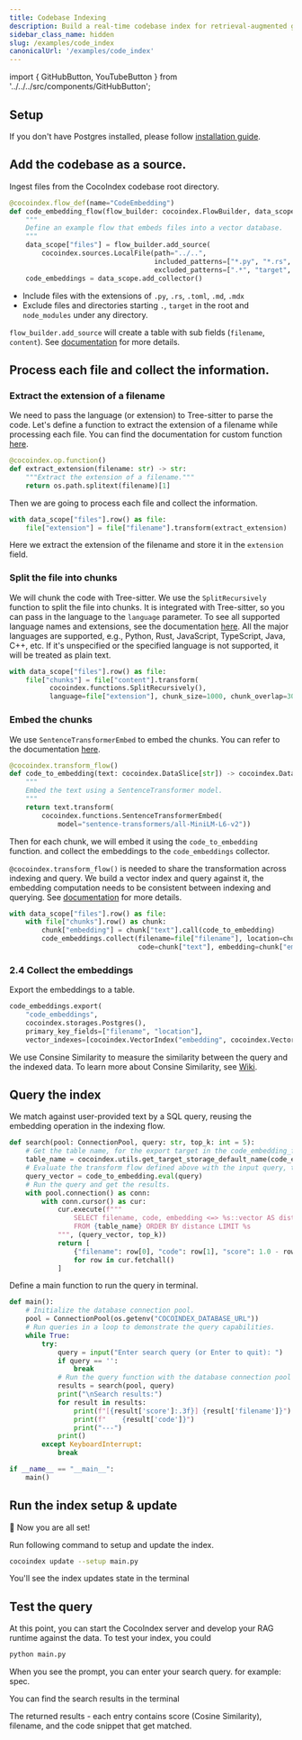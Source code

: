 ```yaml
---
title: Codebase Indexing
description: Build a real-time codebase index for retrieval-augmented generation (RAG) using CocoIndex and Tree-sitter. Chunk, embed, and search code with semantic understanding.
sidebar_class_name: hidden
slug: /examples/code_index
canonicalUrl: '/examples/code_index'
---
```


import { GitHubButton, YouTubeButton } from '../../../src/components/GitHubButton';

<GitHubButton url="https://github.com/cocoindex-io/cocoindex/tree/main/examples/code_embedding"/>
<YouTubeButton url="https://youtu.be/G3WstvhHO24?si=ndYfM0XRs03_hVPR" />

## Setup 

If you don't have Postgres installed, please follow [installation guide](https://cocoindex.io/docs/getting_started/installation).

## Add the codebase as a source. 

Ingest files from the CocoIndex codebase root directory.

```python
@cocoindex.flow_def(name="CodeEmbedding")
def code_embedding_flow(flow_builder: cocoindex.FlowBuilder, data_scope: cocoindex.DataScope):
    """
    Define an example flow that embeds files into a vector database.
    """
    data_scope["files"] = flow_builder.add_source(
        cocoindex.sources.LocalFile(path="../..",
                                    included_patterns=["*.py", "*.rs", "*.toml", "*.md", "*.mdx"],
                                    excluded_patterns=[".*", "target", "**/node_modules"]))
    code_embeddings = data_scope.add_collector()
```

- Include files with the extensions of `.py`, `.rs`, `.toml`, `.md`, `.mdx`
- Exclude files and directories starting `.`,  `target` in the root and `node_modules` under any directory.

`flow_builder.add_source` will create a table with sub fields (`filename`, `content`). 
See [documentation](https://cocoindex.io/docs/ops/sources) for more details.


## Process each file and collect the information.

###  Extract the extension of a filename

We need to pass the language (or extension) to Tree-sitter to parse the code.
Let's define a function to extract the extension of a filename while processing each file.
You can find the documentation for custom function [here](https://cocoindex.io/docs/core/custom_function).

```python
@cocoindex.op.function()
def extract_extension(filename: str) -> str:
    """Extract the extension of a filename."""
    return os.path.splitext(filename)[1]
```

Then we are going to process each file and collect the information.

```python
with data_scope["files"].row() as file:
    file["extension"] = file["filename"].transform(extract_extension)
```

Here we extract the extension of the filename and store it in the `extension` field.


### Split the file into chunks

We will chunk the code with Tree-sitter. 
We use the `SplitRecursively` function to split the file into chunks. 
It is integrated with Tree-sitter, so you can pass in the language to the `language` parameter.
To see all supported language names and extensions, see the documentation [here](https://cocoindex.io/docs/ops/functions#splitrecursively). All the major languages are supported, e.g., Python, Rust, JavaScript, TypeScript, Java, C++, etc. If it's unspecified or the specified language is not supported, it will be treated as plain text.

```python
with data_scope["files"].row() as file:
    file["chunks"] = file["content"].transform(
          cocoindex.functions.SplitRecursively(),
          language=file["extension"], chunk_size=1000, chunk_overlap=300) 
```


### Embed the chunks

We use `SentenceTransformerEmbed` to embed the chunks. 
You can refer to the documentation [here](https://cocoindex.io/docs/ops/functions#sentencetransformerembed). 

```python
@cocoindex.transform_flow()
def code_to_embedding(text: cocoindex.DataSlice[str]) -> cocoindex.DataSlice[list[float]]:
    """
    Embed the text using a SentenceTransformer model.
    """
    return text.transform(
        cocoindex.functions.SentenceTransformerEmbed(
            model="sentence-transformers/all-MiniLM-L6-v2"))
```

Then for each chunk, we will embed it using the `code_to_embedding` function. and collect the embeddings to the `code_embeddings` collector.

`@cocoindex.transform_flow()` is needed to share the transformation across indexing and query. We build a vector index and query against it, 
the embedding computation needs to be consistent between indexing and querying. See [documentation](https://cocoindex.io/docs/query#transform-flow) for more details.


```python
with data_scope["files"].row() as file:
    with file["chunks"].row() as chunk:
        chunk["embedding"] = chunk["text"].call(code_to_embedding)
        code_embeddings.collect(filename=file["filename"], location=chunk["location"],
                                code=chunk["text"], embedding=chunk["embedding"])
```


### 2.4 Collect the embeddings

Export the embeddings to a table.

```python
code_embeddings.export(
    "code_embeddings",
    cocoindex.storages.Postgres(),
    primary_key_fields=["filename", "location"],
    vector_indexes=[cocoindex.VectorIndex("embedding", cocoindex.VectorSimilarityMetric.COSINE_SIMILARITY)])
```

We use Consine Similarity to measure the similarity between the query and the indexed data. 
To learn more about Consine Similarity, see [Wiki](https://en.wikipedia.org/wiki/Cosine_similarity).

## Query the index
We match against user-provided text by a SQL query, reusing the embedding operation in the indexing flow.

```python
def search(pool: ConnectionPool, query: str, top_k: int = 5):
    # Get the table name, for the export target in the code_embedding_flow above.
    table_name = cocoindex.utils.get_target_storage_default_name(code_embedding_flow, "code_embeddings")
    # Evaluate the transform flow defined above with the input query, to get the embedding.
    query_vector = code_to_embedding.eval(query)
    # Run the query and get the results.
    with pool.connection() as conn:
        with conn.cursor() as cur:
            cur.execute(f"""
                SELECT filename, code, embedding <=> %s::vector AS distance
                FROM {table_name} ORDER BY distance LIMIT %s
            """, (query_vector, top_k))
            return [
                {"filename": row[0], "code": row[1], "score": 1.0 - row[2]}
                for row in cur.fetchall()
            ]
```

Define a main function to run the query in terminal.

```python
def main():
    # Initialize the database connection pool.
    pool = ConnectionPool(os.getenv("COCOINDEX_DATABASE_URL"))
    # Run queries in a loop to demonstrate the query capabilities.
    while True:
        try:
            query = input("Enter search query (or Enter to quit): ")
            if query == '':
                break
            # Run the query function with the database connection pool and the query.
            results = search(pool, query)
            print("\nSearch results:")
            for result in results:
                print(f"[{result['score']:.3f}] {result['filename']}")
                print(f"    {result['code']}")
                print("---")
            print()
        except KeyboardInterrupt:
            break

if __name__ == "__main__":
    main()
```

## Run the index setup & update

🎉 Now you are all set!

Run following command to setup and update the index.
```sh
cocoindex update --setup main.py
```
You'll see the index updates state in the terminal


## Test the query
At this point, you can start the CocoIndex server and develop your RAG runtime against the data. To test your index, you could

``` bash
python main.py
```

When you see the prompt, you can enter your search query. for example: spec.

You can find the search results in the terminal

The returned results - each entry contains score (Cosine Similarity), filename, and the code snippet that get matched.
